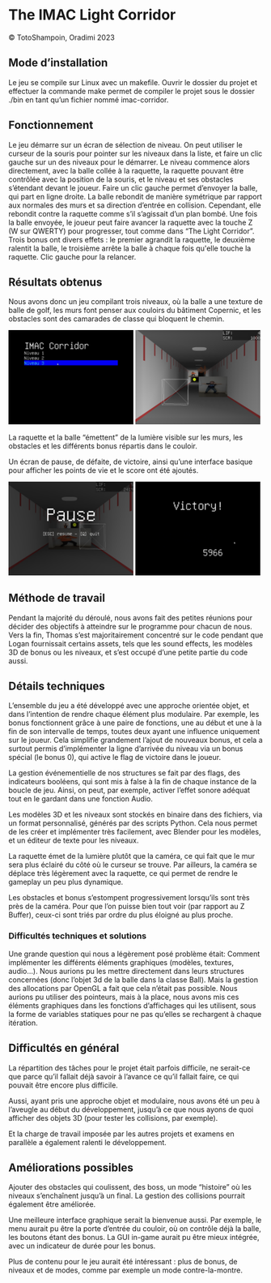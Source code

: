 # The IMAC Light Corridor

&copy; TotoShampoin, Oradimi 2023

## Mode d’installation
Le jeu se compile sur Linux avec un makefile. Ouvrir le dossier du projet et effectuer la commande make permet de compiler le projet sous le dossier ./bin en tant qu’un fichier nommé imac-corridor.

## Fonctionnement

Le jeu démarre sur un écran de sélection de niveau. On peut utiliser le curseur de la souris pour pointer sur les niveaux dans la liste, et faire un clic gauche sur un des niveaux pour le démarrer. Le niveau commence alors directement, avec la balle collée à la raquette, la raquette pouvant être contrôlée avec la position de la souris, et le niveau et ses obstacles s’étendant devant le joueur. Faire un clic gauche permet d’envoyer la balle, qui part en ligne droite. La balle rebondit de manière symétrique par rapport aux normales des murs et sa direction d’entrée en collision. Cependant, elle rebondit contre la raquette comme s’il s’agissait d’un plan bombé. Une fois la balle envoyée, le joueur peut faire avancer la raquette avec la touche Z (W sur QWERTY) pour progresser, tout comme dans “The Light Corridor”. Trois bonus ont divers effets : le premier agrandit la raquette, le deuxième ralentit la balle, le troisième arrête la balle à chaque fois qu'elle touche la raquette. Clic gauche pour la relancer.

## Résultats obtenus

Nous avons donc un jeu compilant trois niveaux, où la balle a une texture de balle de golf, les murs font penser aux couloirs du bâtiment Copernic, et les obstacles sont des camarades de classe qui bloquent le chemin.

<p float="left">
    <img src="./.screenshots/menu.png" width="49%">
    <img src="./.screenshots/camarade.png" width="49%">
</p>

La raquette et la balle “émettent” de la lumière visible sur les murs, les obstacles et les différents bonus répartis dans le couloir. 

Un écran de pause, de défaite, de victoire, ainsi qu’une interface basique pour afficher les points de vie et le score ont été ajoutés.

<p float="left">
    <img src="./.screenshots/pause.png" width="49%">
    <img src="./.screenshots/victoire.png" width="49%">
</p>

## Méthode de travail

Pendant la majorité du déroulé, nous avons fait des petites réunions pour décider des objectifs à atteindre sur le programme pour chacun de nous. Vers la fin, Thomas s’est majoritairement concentré sur le code pendant que Logan fournissait certains assets, tels que les sound effects, les modèles 3D de bonus ou les niveaux, et s’est occupé d’une petite partie du code aussi.

## Détails techniques

L’ensemble du jeu a été développé avec une approche orientée objet, et dans l’intention de rendre chaque élément plus modulaire. Par exemple, les bonus fonctionnent grâce à une paire de fonctions, une au début et une à la fin de son intervalle de temps, toutes deux ayant une influence uniquement sur le joueur. Cela simplifie grandement l’ajout de nouveaux bonus, et cela a surtout permis d’implémenter la ligne d’arrivée du niveau via un bonus spécial (le bonus 0), qui active le flag de victoire dans le joueur.

La gestion événementielle de nos structures se fait par des flags, des indicateurs booléens, qui sont mis à false à la fin de chaque instance de la boucle de jeu. Ainsi, on peut, par exemple, activer l’effet sonore adéquat tout en le gardant dans une fonction Audio.

Les modèles 3D et les niveaux sont stockés en binaire dans des fichiers, via un format personnalisé, générés par des scripts Python. Cela nous permet de les créer et implémenter très facilement, avec Blender pour les modèles, et un éditeur de texte pour les niveaux.

La raquette émet de la lumière plutôt que la caméra, ce qui fait que le mur sera plus éclairé du côté où le curseur se trouve. Par ailleurs, la caméra se déplace très légèrement avec la raquette, ce qui permet de rendre le gameplay un peu plus dynamique.

Les obstacles et bonus s’estompent progressivement lorsqu’ils sont très près de la caméra. Pour que l’on puisse bien tout voir (par rapport au Z Buffer), ceux-ci sont triés par ordre du plus éloigné au plus proche.

### Difficultés techniques et solutions

Une grande question qui nous a légèrement posé problème était: Comment implémenter les différents éléments graphiques (modèles, textures, audio…). Nous aurions pu les mettre directement dans leurs structures concernées (donc l’objet 3d de la balle dans la classe Ball). Mais la gestion des allocations par OpenGL a fait que cela n’était pas possible. Nous aurions pu utiliser des pointeurs, mais à la place, nous avons mis ces éléments graphiques dans les fonctions d’affichages qui les utilisent, sous la forme de variables statiques pour ne pas qu’elles se rechargent à chaque itération.

## Difficultés en général

La répartition des tâches pour le projet était parfois difficile, ne serait-ce que parce qu’il fallait déjà savoir à l’avance ce qu’il fallait faire, ce qui pouvait être encore plus difficile.

Aussi, ayant pris une approche objet et modulaire, nous avons été un peu à l’aveugle au début du développement, jusqu’à ce que nous ayons de quoi afficher des objets 3D (pour tester les collisions, par exemple).

Et la charge de travail imposée par les autres projets et examens en parallèle a également ralenti le développement.

## Améliorations possibles

Ajouter des obstacles qui coulissent, des boss, un mode “histoire” où les niveaux s’enchaînent jusqu’à un final. La gestion des collisions pourrait également être améliorée. 

Une meilleure interface graphique serait la bienvenue aussi. Par exemple, le menu aurait pu être la porte d’entrée du couloir, où on contrôle déjà la balle, les boutons étant des bonus. La GUI in-game aurait pu être mieux intégrée, avec un indicateur de durée pour les bonus.

Plus de contenu pour le jeu aurait été intéressant : plus de bonus, de niveaux et de modes, comme par exemple un mode contre-la-montre.
